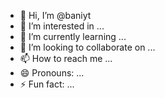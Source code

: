 - 👋 Hi, I’m @baniyt
- 👀 I’m interested in ...
- 🌱 I’m currently learning ...
- 💞️ I’m looking to collaborate on ...
- 📫 How to reach me ...
- 😄 Pronouns: ...
- ⚡ Fun fact: ...

<!---
baniyt/baniyt is a ✨ special ✨ repository because its `README.md` (this file) appears on your GitHub profile.
You can click the Preview link to take a look at your changes.
--->
